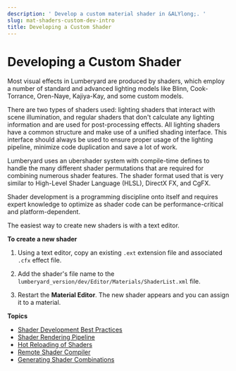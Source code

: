 ```yaml
---
description: ' Develop a custom material shader in &ALYlong;. '
slug: mat-shaders-custom-dev-intro
title: Developing a Custom Shader
---
```

# Developing a Custom Shader<a name="mat-shaders-custom-dev-intro"></a>

Most visual effects in Lumberyard are produced by shaders, which employ a number of standard and advanced lighting models like Blinn, Cook\-Torrance, Oren\-Naye, Kajiya\-Kay, and some custom models\. 

There are two types of shaders used: lighting shaders that interact with scene illumination, and regular shaders that don't calculate any lighting information and are used for post\-processing effects\. All lighting shaders have a common structure and make use of a unified shading interface\. This interface should always be used to ensure proper usage of the lighting pipeline, minimize code duplication and save a lot of work\.

Lumberyard uses an ubershader system with compile\-time defines to handle the many different shader permutations that are required for combining numerous shader features\. The shader format used that is very similar to High\-Level Shader Language \(HLSL\), DirectX FX, and CgFX\.

Shader development is a programming discipline onto itself and requires expert knowledge to optimize as shader code can be performance\-critical and platform\-dependent\. 

The easiest way to create new shaders is with a text editor\. 

**To create a new shader**

1. Using a text editor, copy an existing `.ext` extension file and associated `.cfx` effect file\. 

1. Add the shader's file name to the `lumberyard_version/dev/Editor/Materials/ShaderList.xml` file\. 

1. Restart the **Material Editor**\. The new shader appears and you can assign it to a material\.

**Topics**
+ [Shader Development Best Practices](material-shaders-custom-development-best-practices.md)
+ [Shader Rendering Pipeline](mat-shaders-custom-dev-pipeline.md)
+ [Hot Reloading of Shaders](mat-shaders-custom-dev-hot-reloading.md)
+ [Remote Shader Compiler](mat-shaders-custom-dev-remote-compiler.md)
+ [Generating Shader Combinations](mat-shaders-custom-dev-combinations.md)